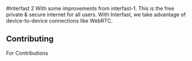 #Interfast 2
With some improvements from interfast-1.
This is the free private & secure internet for all users.
With Interfast, we take advantage of device-to-device connections like WebRTC.


## Contributing
For Contributions 
